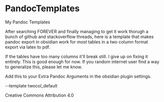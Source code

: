 # PandocTemplates
My Pandoc Templates

After searching FOREVER and finally managing to get it work thorugh a bunch of github and stackoverflow threads, here is a template that makes pandoc export in obsidian work for *most* tables in a two column format export via latex to pdf.

If the tables have too many columns it'll break still. I give up on fixing it entirely. This is good enough for now. If you random internet user find a way to generalize this, please let me know. 

Add this to your Extra Pandoc Arguments in the obsidian plugin settings.

--template twocol_default

Creative Commons Attribution 4.0
